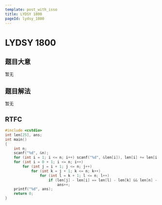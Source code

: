```yaml
---
template: post_with_isso
title: LYDSY 1800
pageId: lydsy_1800
---
```


# LYDSY 1800
<span id="poem"></span><script>$(function(){$.ajax('/api/poem?rnd='+Date.now()+Math.random()).done(function(data){$('#poem').text(data);});});</script>
## 题目大意
暂无

## 题目解法
暂无

## RTFC

```cpp
#include <cstdio>
int len[25], ans;
int main()
{
    int n;
    scanf("%d", &n);
    for (int i = 1; i <= n; i++) scanf("%d", &len[i]), len[i] += len[i - 1];
    for (int i = 0 + 1; i <= n; i++)
        for (int j = i + 1; j <= n; j++)
            for (int k = j + 1; k <= n; k++)
                for (int l = k + 1; l <= n; l++)
                    if (len[j] - len[i] == len[l] - len[k] && len[n] - len[l] + len[i] == len[k] - len[j])
                        ans++;
    printf("%d", ans);
    return 0;
}
```
<div id="__comment"></div>
